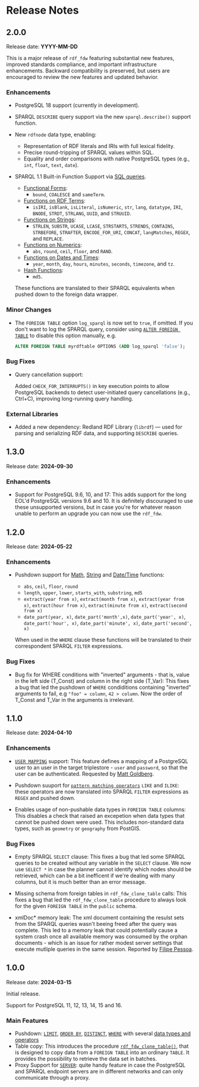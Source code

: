 # Release Notes

## 2.0.0
Release date: **YYYY-MM-DD**

This is a major release of `rdf_fdw` featuring substantial new features, improved standards compliance, and important infrastructure enhancements. Backward compatibility is preserved, but users are encouraged to review the new features and updated behavior.

### Enhancements

* PostgreSQL 18 support (currently in development).
* SPARQL `DESCRIBE` query support via the new `sparql.describe()` support function.
* New `rdfnode` data type, enabling:
  * Representation of RDF literals and IRIs with full lexical fidelity.
  * Precise round-tripping of SPARQL values within SQL.
  * Equality and order comparisons with native PostgreSQL types (e.g., `int`, `float`, `text`, `date`).
* SPARQL 1.1 Built-in Function Support via [SQL queries](https://github.com/jimjonesbr/rdf_fdw?tab=readme-ov-file#sparql-functions).
  * [Functional Forms](https://www.w3.org/TR/sparql11-query/#func-forms): 
    * `bound`, `COALESCE` and `sameTerm`.
  * [Functions on RDF Terms](https://www.w3.org/TR/sparql11-query/#func-rdfTerms):
    * `isIRI`, `isBlank`, `isLiteral`, `isNumeric`, `str`, `lang`, `datatype`, `IRI`, `BNODE`, `STRDT`, `STRLANG`, `UUID`, and `STRUUID`.
  * [Functions on Strings](https://www.w3.org/TR/sparql11-query/#func-strings): 
    * `STRLEN`, `SUBSTR`, `UCASE`, `LCASE`, `STRSTARTS`, `STRENDS`, `CONTAINS`, `STRBEFORE`, `STRAFTER`, `ENCODE_FOR_URI`, `CONCAT`, `langMatches`, `REGEX`, and `REPLACE`.
  * [Functions on Numerics](https://www.w3.org/TR/sparql11-query/#func-numerics): 
    * `abs`, `round`, `ceil`, `floor`, and `RAND`.
  * [Functions on Dates and Times](https://www.w3.org/TR/sparql11-query/#func-date-time): 
    * `year`, `month`, `day`, `hours`, `minutes`, `seconds`, `timezone`, and `tz`.
  * [Hash Functions](https://www.w3.org/TR/sparql11-query/#func-hash): 
    * `md5`.

  These functions are translated to their SPARQL equivalents when pushed down to the foreign data wrapper. 

### Minor Changes
* The `FOREIGN TABLE` option `log_sparql` is now set to `true`, if omitted. If you don't want to log the SPARQL query, consider using [`ALTER FOREIGN TABLE`](https://github.com/jimjonesbr/rdf_fdw?tab=readme-ov-file#alter-foreign-table-and-alter-server) to disable this option manually, e.g.

  ```sql
  ALTER FOREIGN TABLE myrdftable OPTIONS (ADD log_sparql 'false');
  ```

### Bug Fixes

* Query cancellation support:

  Added `CHECK_FOR_INTERRUPTS()` in key execution points to allow PostgreSQL backends to detect user-initiated query cancellations (e.g., Ctrl+C), improving long-running query handling.

### External Libraries

 * Added a new dependency: Redland RDF Library (`librdf`) — used for parsing and serializing RDF data, and supporting `DESCRIBE` queries.

## 1.3.0
Release date: **2024-09-30**

### Enhancements

* Support for PostgreSQL 9.6, 10, and 17: This adds support for the long EOL'd PostgreSQL versions 9.6 and 10. It is definitely discouraged to use these unsupported versions, but in case you're for whatever reason unable to perform an upgrade you can now use the `rdf_fdw`. 

## 1.2.0
Release date: **2024-05-22**

### Enhancements

* Pushdown support for [Math](https://www.postgresql.org/docs/current/functions-math.html), [String](https://www.postgresql.org/docs/current/functions-string.html) and [Date/Time](https://www.postgresql.org/docs/current/functions-datetime.html) functions:
  * `abs`, `ceil`, `floor`, `round`
  * `length`, `upper`, `lower`, `starts_with`, `substring`, `md5`
  * `extract(year from x)`, `extract(month from x)`, `extract(year from x)`, `extract(hour from x)`, `extract(minute from x)`, `extract(second from x)`
  * `date_part(year, x)`, `date_part('month',x)`, `date_part('year', x)`, `date_part('hour', x)`, `date_part('minute', x)`, `date_part('second', x)`

  When used in the `WHERE` clause these functions will be translated to their correspondent SPARQL `FILTER` expressions.

### Bug Fixes

* Bug fix for WHERE conditions with "inverted" arguments - that is, value in the left side (T_Const) and column in the right side (T_Var): This fixes a bug that led the pushdown of `WHERE` condiditions containing "inverted" arguments to fail, e.g `"foo" = column`, `42 > column`. Now the order of T_Const and T_Var in the arguments is irrelevant.


## 1.1.0
Release date: **2024-04-10**

### Enhancements

* [`USER MAPPING`](https://github.com/jimjonesbr/rdf_fdw?tab=readme-ov-file#create-user-mapping) support: This feature defines a mapping of a PostgreSQL user to an user in the target triplestore - `user` and `password`, so that the user can be authenticated. Requested by [Matt Goldberg](https://github.com/mgberg). 

* Pushdown suuport for [`pattern matching operators`](https://www.postgresql.org/docs/current/functions-matching.html#FUNCTIONS-LIKE) `LIKE` and `ILIKE`: these operators are now translated into SPARQL `FILTER` expressions as `REGEX` and pushed down.

* Enables usage of non-pushable data types in `FOREIGN TABLE` columns: This disables a check that raised an excepetion when data types that cannot be pushed down were used. This includes non-standard data types, such as `geometry` or `geography` from PostGIS.

### Bug Fixes

* Empty SPARQL `SELECT` clause: This fixes a bug that led some SPARQL queries to be created without any variable in the `SELECT` clause. We now use `SELECT *` in case the planner cannot identify which nodes should be retrieved, which can be a bit inefficent if we're dealing with many columns, but it is much better than an error message.

* Missing schema from foreign tables in `rdf_fdw_clone_table` calls: This fixes a bug that led the `rdf_fdw_clone_table` procedure to always look for the given `FOREIGN TABLE` in the `public` schema.

* xmlDoc* memory leak: The xml document containing the resulst sets from the SPARQL queries wasn't beeing freed after the query was complete. This led to a memory leak that could potentially cause a system crash once all available memory was consumed by the orphan documents - which is an issue for rather modest server settings that execute mutliple queries in the same session. Reported by [Filipe Pessoa](https://github.com/lfpessoa).

## 1.0.0
Release date: **2024-03-15**

Initial release. 

Support for PostgreSQL 11, 12, 13, 14, 15 and 16.

### Main Features

* Pushdown: [`LIMIT`](https://github.com/jimjonesbr/rdf_fdw?tab=readme-ov-file#limit), [`ORDER BY`](https://github.com/jimjonesbr/rdf_fdw?tab=readme-ov-file#order-by), [`DISTINCT`](https://github.com/jimjonesbr/rdf_fdw?tab=readme-ov-file#distinct), [`WHERE`](https://github.com/jimjonesbr/rdf_fdw?tab=readme-ov-file#where) with several [data types and operators](https://github.com/jimjonesbr/rdf_fdw?tab=readme-ov-file#where)
* Table copy: This introduces the procedure [`rdf_fdw_clone_table()`](https://github.com/jimjonesbr/rdf_fdw?tab=readme-ov-file#rdf_fdw_clone_table), that is designed to copy data from a `FOREIGN TABLE` into an ordinary `TABLE`. It provides the possibility to retrieve the data set in batches.
* Proxy Support for [`SERVER`](https://github.com/jimjonesbr/rdf_fdw?tab=readme-ov-file#create-server): quite handy feature in case the PostgreSQL and SPARQL endpoint servers are in different networks and can only communicate through a proxy.